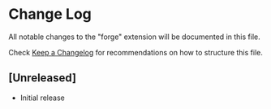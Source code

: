 # Change Log

All notable changes to the "forge" extension will be documented in this file.

Check [Keep a Changelog](http://keepachangelog.com/) for recommendations on how to structure this file.

## [Unreleased]

- Initial release